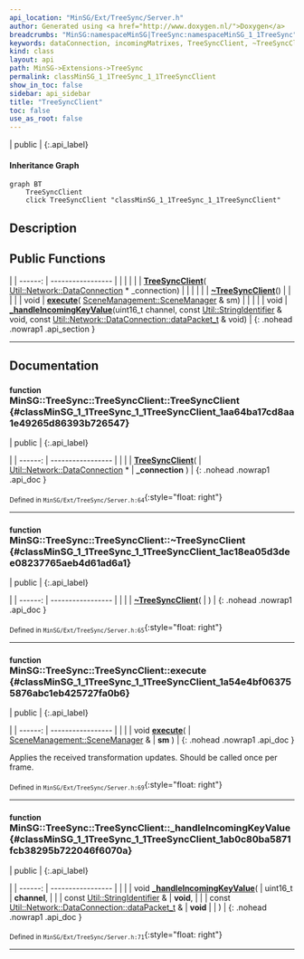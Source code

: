 ```yaml
---
api_location: "MinSG/Ext/TreeSync/Server.h"
author: Generated using <a href="http://www.doxygen.nl/">Doxygen</a>
breadcrumbs: "MinSG:namespaceMinSG|TreeSync:namespaceMinSG_1_1TreeSync"
keywords: dataConnection, incomingMatrixes, TreeSyncClient, ~TreeSyncClient, execute, _handleIncomingKeyValue
kind: class
layout: api
path: MinSG->Extensions->TreeSync
permalink: classMinSG_1_1TreeSync_1_1TreeSyncClient
show_in_toc: false
sidebar: api_sidebar
title: "TreeSyncClient"
toc: false
use_as_root: false
---
```


| public |
{:.api_label}

#### Inheritance Graph

```mermaid
graph BT
	TreeSyncClient
	click TreeSyncClient "classMinSG_1_1TreeSync_1_1TreeSyncClient"
```

## Description





## Public Functions

|
| ------: | ----------------- |
|  | |
|  | **[TreeSyncClient](#classMinSG_1_1TreeSync_1_1TreeSyncClient_1aa64ba17cd8aa1e49265d86393b726547)**( [Util::Network::DataConnection](classUtil_1_1Network_1_1DataConnection) * _connection) |
|  | |
|  | **[~TreeSyncClient](#classMinSG_1_1TreeSync_1_1TreeSyncClient_1ac18ea05d3dee08237765aeb4d61ad6a1)**() |
|  | |
| void | **[execute](#classMinSG_1_1TreeSync_1_1TreeSyncClient_1a54e4bf063755876abc1eb425727fa0b6)**( [SceneManagement::SceneManager](classMinSG_1_1SceneManagement_1_1SceneManager) & sm) |
|  | |
| void | **[_handleIncomingKeyValue](#classMinSG_1_1TreeSync_1_1TreeSyncClient_1ab0c80ba5871fcb38295b722046f6070a)**(uint16_t channel, const [Util::StringIdentifier](classUtil_1_1StringIdentifier) & void, const [Util::Network::DataConnection::dataPacket_t](classUtil_1_1Network_1_1DataConnection#classUtil_1_1Network_1_1DataConnection_1adc8b7b186360f5295f6b1059c38839e3) & void) |
{: .nohead .nowrap1 .api_section }


-------------------------------------------------------------------

## Documentation

### <small>function</small><br/> MinSG::TreeSync::TreeSyncClient::TreeSyncClient {#classMinSG_1_1TreeSync_1_1TreeSyncClient_1aa64ba17cd8aa1e49265d86393b726547}

| public |
{:.api_label}

|
| ------: | ----------------- |
|  |
|  **[TreeSyncClient](#classMinSG_1_1TreeSync_1_1TreeSyncClient_1aa64ba17cd8aa1e49265d86393b726547)**( |  [Util::Network::DataConnection](classUtil_1_1Network_1_1DataConnection) * | **_connection** ) |
{: .nohead .nowrap1 .api_doc }





<sub>Defined in `MinSG/Ext/TreeSync/Server.h:64`</sub>{:style="float: right"}

-------------------------------------------------------------------

### <small>function</small><br/> MinSG::TreeSync::TreeSyncClient::~TreeSyncClient {#classMinSG_1_1TreeSync_1_1TreeSyncClient_1ac18ea05d3dee08237765aeb4d61ad6a1}

| public |
{:.api_label}

|
| ------: | ----------------- |
|  |
|  **[~TreeSyncClient](#classMinSG_1_1TreeSync_1_1TreeSyncClient_1ac18ea05d3dee08237765aeb4d61ad6a1)**( |  ) |
{: .nohead .nowrap1 .api_doc }





<sub>Defined in `MinSG/Ext/TreeSync/Server.h:65`</sub>{:style="float: right"}

-------------------------------------------------------------------

### <small>function</small><br/> MinSG::TreeSync::TreeSyncClient::execute {#classMinSG_1_1TreeSync_1_1TreeSyncClient_1a54e4bf063755876abc1eb425727fa0b6}

| public |
{:.api_label}

|
| ------: | ----------------- |
|  |
| void **[execute](#classMinSG_1_1TreeSync_1_1TreeSyncClient_1a54e4bf063755876abc1eb425727fa0b6)**( |  [SceneManagement::SceneManager](classMinSG_1_1SceneManagement_1_1SceneManager) & | **sm** ) |
{: .nohead .nowrap1 .api_doc }



Applies the received transformation updates. Should be called once per frame.



<sub>Defined in `MinSG/Ext/TreeSync/Server.h:69`</sub>{:style="float: right"}

-------------------------------------------------------------------

### <small>function</small><br/> MinSG::TreeSync::TreeSyncClient::_handleIncomingKeyValue {#classMinSG_1_1TreeSync_1_1TreeSyncClient_1ab0c80ba5871fcb38295b722046f6070a}

| public |
{:.api_label}

|
| ------: | ----------------- |
|  |
| void **[_handleIncomingKeyValue](#classMinSG_1_1TreeSync_1_1TreeSyncClient_1ab0c80ba5871fcb38295b722046f6070a)**( | uint16_t | **channel**, |
| | const [Util::StringIdentifier](classUtil_1_1StringIdentifier) & | **void**, |
| | const [Util::Network::DataConnection::dataPacket_t](classUtil_1_1Network_1_1DataConnection#classUtil_1_1Network_1_1DataConnection_1adc8b7b186360f5295f6b1059c38839e3) & | **void** |
|   ) |
{: .nohead .nowrap1 .api_doc }





<sub>Defined in `MinSG/Ext/TreeSync/Server.h:71`</sub>{:style="float: right"}

-------------------------------------------------------------------

